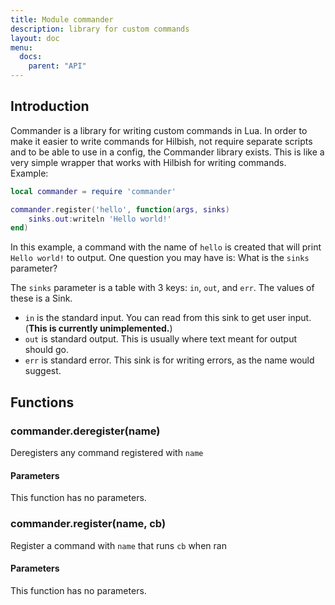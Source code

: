 ```yaml
---
title: Module commander
description: library for custom commands
layout: doc
menu:
  docs:
    parent: "API"
---
```


## Introduction

Commander is a library for writing custom commands in Lua.
In order to make it easier to write commands for Hilbish,
not require separate scripts and to be able to use in a config,
the Commander library exists. This is like a very simple wrapper
that works with Hilbish for writing commands. Example:

```lua
local commander = require 'commander'

commander.register('hello', function(args, sinks)
	sinks.out:writeln 'Hello world!'
end)
```

In this example, a command with the name of `hello` is created
that will print `Hello world!` to output. One question you may
have is: What is the `sinks` parameter?

The `sinks` parameter is a table with 3 keys: `in`, `out`,
and `err`. The values of these is a <a href="/Hilbish/docs/api/hilbish/#sink" style="text-decoration: none;">Sink</a>.

- `in` is the standard input. You can read from this sink
to get user input. (**This is currently unimplemented.**)
- `out` is standard output. This is usually where text meant for
output should go.
- `err` is standard error. This sink is for writing errors, as the
name would suggest.

## Functions
### commander.deregister(name)
Deregisters any command registered with `name`
#### Parameters
This function has no parameters.  

### commander.register(name, cb)
Register a command with `name` that runs `cb` when ran
#### Parameters
This function has no parameters.  


